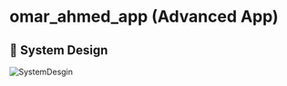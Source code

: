 # omar_ahmed_app (Advanced App)

## 🎨 System Design


![SystemDesgin](https://github.com/user-attachments/assets/1303f29d-deb1-4dac-aa16-dd495480d04b)
